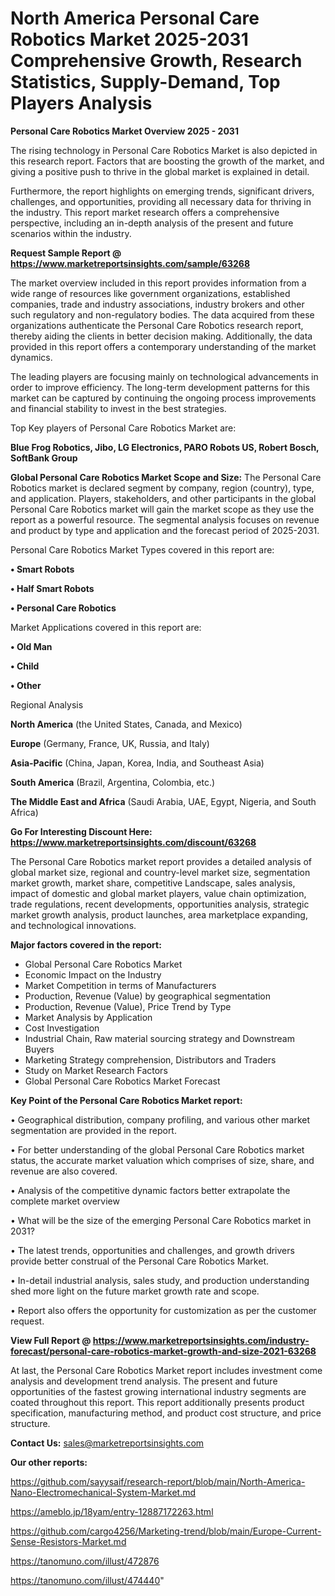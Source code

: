# North America Personal Care Robotics Market 2025-2031 Comprehensive Growth, Research Statistics, Supply-Demand,  Top Players Analysis

<Strong> Personal Care Robotics Market Overview 2025 - 2031</strong>

The rising technology in Personal Care Robotics Market is also depicted in this research report. Factors that are boosting the growth of the market, and giving a positive push to thrive in the global market is explained in detail.

Furthermore, the report highlights on emerging trends, significant drivers, challenges, and opportunities, providing all necessary data for thriving in the industry. This report market research offers a comprehensive perspective, including an in-depth analysis of the present and future scenarios within the industry.

<strong>Request Sample Report @ <a href=https://www.marketreportsinsights.com/sample/63268>https://www.marketreportsinsights.com/sample/63268</a></strong>

The market overview included in this report provides information from a wide range of resources like government organizations, established companies, trade and industry associations, industry brokers and other such regulatory and non-regulatory bodies. The data acquired from these organizations authenticate the Personal Care Robotics research report, thereby aiding the clients in better decision making. Additionally, the data provided in this report offers a contemporary understanding of the market dynamics.

The leading players are focusing mainly on technological advancements in order to improve efficiency. The long-term development patterns for this market can be captured by continuing the ongoing process improvements and financial stability to invest in the best strategies.

Top Key players of Personal Care Robotics Market are:

<strong>Blue Frog Robotics, Jibo, LG Electronics, PARO Robots US, Robert Bosch, SoftBank Group</strong>

<strong><b>Global Personal Care Robotics Market Scope and Size:</b></strong>
The Personal Care Robotics market is declared segment by company, region (country), type, and application. Players, stakeholders, and other participants in the global Personal Care Robotics market will gain the market scope as they use the report as a powerful resource. The segmental analysis focuses on revenue and product by type and application and the forecast period of 2025-2031.

Personal Care Robotics Market Types covered in this report are:

<strong>• Smart Robots

• Half Smart Robots

• Personal Care Robotics</strong>

Market Applications covered in this report are:

<strong>• Old Man

• Child

• Other</strong> 

Regional Analysis

<strong>North America</strong> (the United States, Canada, and Mexico)

<strong>Europe</strong> (Germany, France, UK, Russia, and Italy)

<strong>Asia-Pacific</strong> (China, Japan, Korea, India, and Southeast Asia)

<strong>South America</strong> (Brazil, Argentina, Colombia, etc.)

<strong>The Middle East and Africa</strong> (Saudi Arabia, UAE, Egypt, Nigeria, and South Africa)

<strong>Go For Interesting Discount Here: <a href=https://www.marketreportsinsights.com/discount/63268>https://www.marketreportsinsights.com/discount/63268</a></strong>

The Personal Care Robotics market report provides a detailed analysis of global market size, regional and country-level market size, segmentation market growth, market share, competitive Landscape, sales analysis, impact of domestic and global market players, value chain optimization, trade regulations, recent developments, opportunities analysis, strategic market growth analysis, product launches, area marketplace expanding, and technological innovations.

<strong><b>Major factors covered in the report:</b></strong>
<ul>
  <li>Global Personal Care Robotics Market </li>
  <li>Economic Impact on the Industry</li>
  <li>Market Competition in terms of Manufacturers</li>
  <li>Production, Revenue (Value) by geographical segmentation</li>
  <li>Production, Revenue (Value), Price Trend by Type</li>
  <li>Market Analysis by Application</li>
  <li>Cost Investigation</li>
  <li>Industrial Chain, Raw material sourcing strategy and Downstream Buyers</li>
  <li>Marketing Strategy comprehension, Distributors and Traders</li>
  <li>Study on Market Research Factors</li>
  <li>Global Personal Care Robotics Market Forecast</li>
</ul>

<strong><b>Key Point of the Personal Care Robotics Market report:</b></strong>

• Geographical distribution, company profiling, and various other market segmentation are provided in the report.

• For better understanding of the global Personal Care Robotics market status, the accurate market valuation which comprises of size, share, and revenue are also covered.

• Analysis of the competitive dynamic factors better extrapolate the complete market overview

• What will be the size of the emerging Personal Care Robotics market in 2031?

• The latest trends, opportunities and challenges, and growth drivers provide better construal of the Personal Care Robotics Market.

• In-detail industrial analysis, sales study, and production understanding shed more light on the future market growth rate and scope.

• Report also offers the opportunity for customization as per the customer request.

<strong><b>View Full Report @ <a href=https://www.marketreportsinsights.com/industry-forecast/personal-care-robotics-market-growth-and-size-2021-63268>https://www.marketreportsinsights.com/industry-forecast/personal-care-robotics-market-growth-and-size-2021-63268</a></b></strong>


At last, the Personal Care Robotics Market report includes investment come analysis and development trend analysis. The present and future opportunities of the fastest growing international industry segments are coated throughout this report. This report additionally presents product specification, manufacturing method, and product cost structure, and price structure.

<strong>Contact Us:</strong>
sales@marketreportsinsights.com

<strong>Our other reports:</strong>

<a href=https://github.com/sayysaif/research-report/blob/main/North-America-Nano-Electromechanical-System-Market.md>https://github.com/sayysaif/research-report/blob/main/North-America-Nano-Electromechanical-System-Market.md</a>

<a href=https://ameblo.jp/18yam/entry-12887172263.html>https://ameblo.jp/18yam/entry-12887172263.html</a>

<a href=https://github.com/cargo4256/Marketing-trend/blob/main/Europe-Current-Sense-Resistors-Market.md>https://github.com/cargo4256/Marketing-trend/blob/main/Europe-Current-Sense-Resistors-Market.md</a>

<a href=https://tanomuno.com/illust/472876>https://tanomuno.com/illust/472876</a>

<a href=https://tanomuno.com/illust/474440>https://tanomuno.com/illust/474440</a>"
